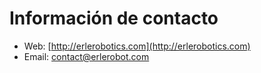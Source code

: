 # Información de contacto

* Web: [http://erlerobotics.com](http://erlerobotics.com)
* Email: contact@erlerobot.com
